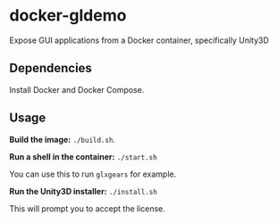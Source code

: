 # docker-gldemo
Expose GUI applications from a Docker container, specifically Unity3D


## Dependencies 

Install Docker and Docker Compose.

## Usage

**Build the image:** `./build.sh`.

**Run a shell in the container:** `./start.sh`

You can use this to run `glxgears` for example.

**Run the Unity3D installer:** `./install.sh`

This will prompt you to accept the license.